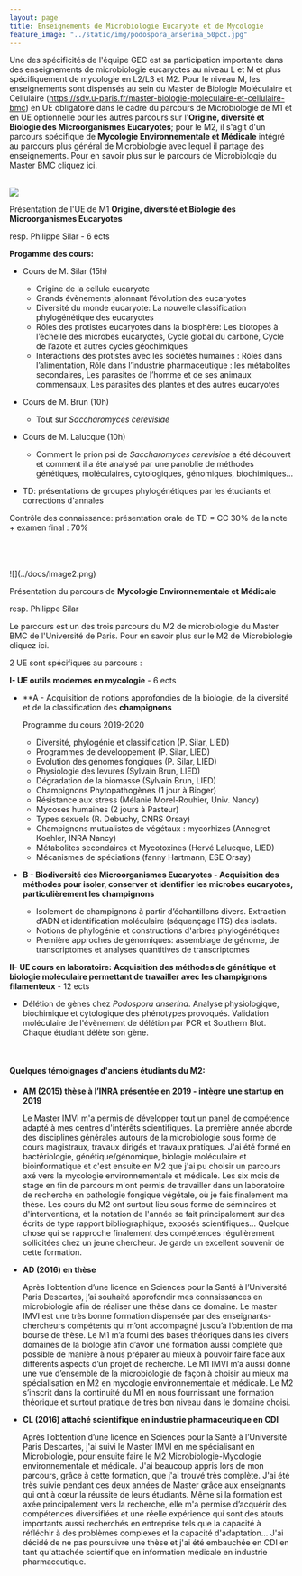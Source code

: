 ```yaml
---
layout: page
title: Enseignements de Microbiologie Eucaryote et de Mycologie
feature_image: "../static/img/podospora_anserina_50pct.jpg"
---
```


Une des spécificités de l'équipe GEC est sa participation importante dans des enseignements de microbiologie eucaryotes au niveau L et M et plus spécifiquement de mycologie en L2/L3 et M2. 
Pour le niveau M, les enseignements sont dispensés au sein du Master de Biologie Moléculaire et Cellulaire (https://sdv.u-paris.fr/master-biologie-moleculaire-et-cellulaire-bmc) en UE obligatoire dans le cadre du parcours de Microbiologie de M1 et en UE optionnelle pour les autres parcours sur l'**Origine, diversité et Biologie des Microorganismes Eucaryotes**; pour le M2, il s'agit d'un parcours spécifique de **Mycologie  Environnementale et Médicale** intégré au parcours plus général de Microbiologie avec lequel il partage des enseignements. Pour en savoir plus sur le parcours de Microbiologie du Master BMC cliquez ici.
<br>
<br>

![](../docs/Image1.png)

Présentation de l'UE de M1 **Origine, diversité et Biologie des Microorganismes Eucaryotes**

resp. Philippe Silar - 6 ects



**Progamme des cours:**

- Cours de M. Silar (15h)

  - Origine de la cellule eucaryote  
  - Grands évènements jalonnant l’évolution des eucaryotes
  - Diversité du monde eucaryote: La nouvelle classification phylogénétique des eucaryotes 
  - Rôles des protistes eucaryotes dans la biosphère: Les biotopes à l’échelle des microbes eucaryotes, Cycle global du carbone, Cycle de l’azote et autres cycles géochimiques 
  - Interactions des protistes avec les sociétés humaines : Rôles dans l’alimentation, Rôle dans l’industrie pharmaceutique : les métabolites secondaires, Les parasites de l’homme et de ses animaux commensaux, Les parasites des plantes et des autres eucaryotes  

- Cours de M. Brun (10h)

  - Tout sur *Saccharomyces cerevisiae*

- Cours de M. Lalucque (10h)

  - Comment le prion psi de *Saccharomyces cerevisiae* a été découvert et comment il a été analysé par une panoblie de méthodes génétiques, moléculaires, cytologiques, génomiques, biochimiques...

- TD: présentations de groupes phylogénétiques par les étudiants et corrections d'annales 

  

Contrôle des connaissance:  présentation orale de TD = CC 30% de la note + examen final : 70%


<br>
<br>
<Br>
![](../docs/Image2.png)

Présentation du parcours de **Mycologie  Environnementale et Médicale**

resp. Philippe Silar



Le parcours est un des trois parcours du M2 de microbiologie du Master BMC de l'Université de Paris. Pour en savoir plus sur le M2 de Microbiologie cliquez ici.

2 UE sont spécifiques au parcours :

**I- UE outils modernes en mycologie** - 6 ects

- **A - Acquisition de notions approfondies de la biologie, de la diversité et de la classification des **champignons**

  Programme du cours 2019-2020

  - Diversité, phylogénie et classification (P. Silar, LIED) 
  - Programmes de développement (P. Silar, LIED) 
  - Evolution des génomes fongiques (P. Silar, LIED)  
  - Physiologie des levures (Sylvain Brun, LIED) 
  - Dégradation de la biomasse (Sylvain Brun, LIED) 
  - Champignons Phytopathogènes (1 jour à Bioger)
  - Résistance aux stress (Mélanie Morel-Rouhier, Univ. Nancy)
  - Mycoses humaines (2 jours à Pasteur)
  - Types sexuels (R. Debuchy, CNRS Orsay)
  - Champignons mutualistes de végétaux : mycorhizes (Annegret Koehler, INRA Nancy) 
  - Métabolites secondaires et Mycotoxines (Hervé Lalucque, LIED) 
  - Mécanismes de spéciations (fanny Hartmann, ESE Orsay)


- **B - Biodiversité des Microorganismes Eucaryotes - Acquisition des méthodes pour isoler, conserver et identifier les microbes eucaryotes, particulièrement les champignons**
  - Isolement de champignons à partir d’échantillons divers. Extraction d’ADN et identification moléculaire (séquençage ITS) des isolats. 
  - Notions de phylogénie et constructions d'arbres phylogénétiques
  - Première approches de génomiques: assemblage de génome, de transcriptomes et analyses quantitives de transcriptomes



**II- UE cours en laboratoire:** **Acquisition des méthodes de génétique et biologie moléculaire permettant de travailler avec les champignons** **filamenteux** - 12 ects

- Délétion de gènes chez *Podospora anserina*. Analyse physiologique, biochimique et cytologique des phénotypes provoqués. Validation moléculaire de l'évènement de délétion par PCR et Southern Blot. Chaque étudiant délète son gène.

  <br>

#### Quelques témoignages d'anciens étudiants du M2:

- **AM (2015)  thèse à l’INRA présentée en 2019 - intègre une startup en 2019**

  Le Master IMVI m'a permis de développer tout un panel de compétence adapté à mes centres d'intérêts scientifiques. La première année aborde des disciplines générales autours de la microbiologie sous forme de cours magistraux, travaux dirigés et travaux pratiques. J'ai été formé en bactériologie, génétique/génomique, biologie moléculaire et bioinformatique et c'est ensuite en M2 que j'ai pu choisir un parcours axé vers la mycologie environnementale et médicale. Les six mois de stage en fin de parcours m'ont permis de travailler dans un laboratoire de recherche en pathologie fongique végétale, où je fais finalement ma thèse. Les cours du M2 ont surtout lieu sous forme de séminaires et d'interventions, et la notation de l'année se fait principalement sur des écrits de type rapport bibliographique, exposés scientifiques... Quelque chose qui se rapproche finalement des compétences régulièrement sollicitées chez un jeune chercheur. Je garde un excellent souvenir de cette formation.

- **AD (2016) en thèse**  

  Après l’obtention d’une licence en Sciences pour la Santé à l’Université Paris Descartes, j’ai souhaité approfondir mes connaissances en microbiologie afin de réaliser une thèse dans ce domaine. Le master IMVI est une très bonne formation dispensée par des enseignants-chercheurs compétents qui m’ont accompagné jusqu’à l’obtention de ma bourse de thèse. Le M1 m’a fourni des bases théoriques dans les divers domaines de la biologie afin d’avoir une formation aussi complète que possible de manière à nous préparer au mieux à pouvoir faire face aux différents aspects d’un projet de recherche. Le M1 IMVI m’a aussi donné une vue d’ensemble de la microbiologie de façon à choisir au mieux ma spécialisation en M2 en mycologie environnementale et médicale. Le M2 s’inscrit dans la continuité du M1 en nous fournissant une formation théorique et surtout pratique de très bon niveau dans le domaine choisi.

- **CL (2016) attaché scientifique en industrie pharmaceutique en CDI**  

  Après l’obtention d’une licence en Sciences pour la Santé à l’Université Paris Descartes, j'ai suivi le Master IMVI en me spécialisant en Microbiologie, pour ensuite faire le M2 Microbiologie-Mycologie environnementale et médicale. J'ai beaucoup appris lors de mon parcours, grâce à cette formation, que j'ai trouvé très complète. J'ai été très suivie pendant ces deux années de Master grâce aux enseignants qui ont à cœur la réussite de leurs étudiants. Même si la formation est axée principalement vers la recherche, elle m'a permise d’acquérir des compétences diversifiées et une réelle expérience qui sont des atouts importants aussi recherchés en entreprise tels que la capacité à réfléchir à des problèmes complexes et la capacité d'adaptation... J'ai décidé de ne pas poursuivre une thèse et j'ai été embauchée en CDI en tant qu'attachée scientifique en information médicale en industrie pharmaceutique. 
